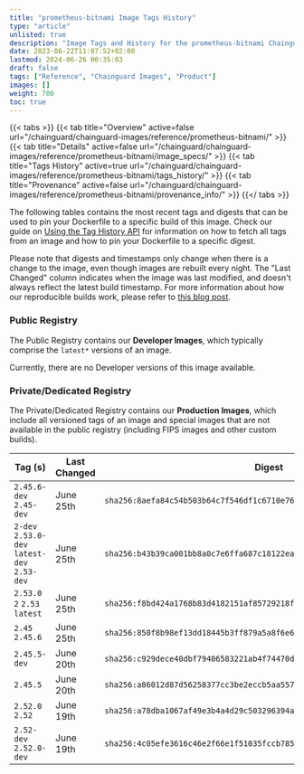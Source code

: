 ```yaml
---
title: "prometheus-bitnami Image Tags History"
type: "article"
unlisted: true
description: "Image Tags and History for the prometheus-bitnami Chainguard Image"
date: 2023-06-22T11:07:52+02:00
lastmod: 2024-06-26 00:35:03
draft: false
tags: ["Reference", "Chainguard Images", "Product"]
images: []
weight: 700
toc: true
---
```


{{< tabs >}}
{{< tab title="Overview" active=false url="/chainguard/chainguard-images/reference/prometheus-bitnami/" >}}
{{< tab title="Details" active=false url="/chainguard/chainguard-images/reference/prometheus-bitnami/image_specs/" >}}
{{< tab title="Tags History" active=true url="/chainguard/chainguard-images/reference/prometheus-bitnami/tags_history/" >}}
{{< tab title="Provenance" active=false url="/chainguard/chainguard-images/reference/prometheus-bitnami/provenance_info/" >}}
{{</ tabs >}}

The following tables contains the most recent tags and digests that can be used to pin your Dockerfile to a specific build of this image. Check our guide on [Using the Tag History API](/chainguard/chainguard-images/using-the-tag-history-api/) for information on how to fetch all tags from an image and how to pin your Dockerfile to a specific digest.

Please note that digests and timestamps only change when there is a change to the image, even though images are rebuilt every night. The "Last Changed" column indicates when the image was last modified, and doesn't always reflect the latest build timestamp. For more information about how our reproducible builds work, please refer to [this blog post](https://www.chainguard.dev/unchained/reproducing-chainguards-reproducible-image-builds).

### Public Registry
The Public Registry contains our **Developer Images**, which typically comprise the `latest*` versions of an image.

Currently, there are no Developer versions of this image available.

### Private/Dedicated Registry
The Private/Dedicated Registry contains our **Production Images**, which include all versioned tags of an image and special images that are not available in the public registry (including FIPS images and other custom builds).

| Tag (s)                                       | Last Changed | Digest                                                                    |
|-----------------------------------------------|--------------|---------------------------------------------------------------------------|
|  `2.45.6-dev` `2.45-dev`                      | June 25th    | `sha256:8aefa84c54b503b64c7f546df1c6710e76e344687aaa4dd4594dda42ceb76b32` |
|  `2-dev` `2.53.0-dev` `latest-dev` `2.53-dev` | June 25th    | `sha256:b43b39ca001bb8a0c7e6ffa687c18122eac6a7ad372f0844e1893638b357716b` |
|  `2.53.0` `2` `2.53` `latest`                 | June 25th    | `sha256:f8bd424a1768b83d4182151af85729218f894aca65d3e1a9427f912073fc9ba6` |
|  `2.45` `2.45.6`                              | June 25th    | `sha256:850f8b98ef13dd18445b3ff879a5a8f6e6c3e2f6e0f14da50ca78513fefa61db` |
|  `2.45.5-dev`                                 | June 20th    | `sha256:c929dece40dbf79406583221ab4f74470dfade908bdfb453a66a817fb3d08450` |
|  `2.45.5`                                     | June 20th    | `sha256:a86012d87d56258377cc3be2eccb5aa5578cddb5ac10a14483a23ce9be1d7ec8` |
|  `2.52.0` `2.52`                              | June 19th    | `sha256:a78dba1067af49e3b4a4d29c503296394aaa6d5b4fed236f539c66dd9a5b2381` |
|  `2.52-dev` `2.52.0-dev`                      | June 19th    | `sha256:4c05efe3616c46e2f66e1f51035fccb78525f229c5786d5d9eebd515859b79c1` |

